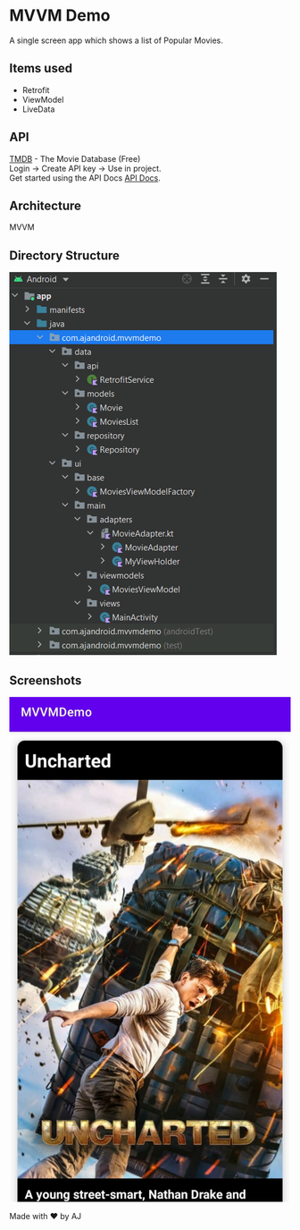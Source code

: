 # MVVM Demo
A single screen app which shows a list of Popular Movies.

## Items used
- Retrofit
- ViewModel
- LiveData

## API
[TMDB](https://www.themoviedb.org/) - The Movie Database (Free)  
Login -> Create API key -> Use in project.  
Get started using the API Docs [API Docs](https://developers.themoviedb.org/3/getting-started/introduction).

## Architecture
MVVM

## Directory Structure
![Directory Structure](https://github.com/AshutoshAJ/ProjectScreenshots/raw/master/MVVMDemo/MVVM%20Directory%20Structure.PNG)

## Screenshots
![Screenshot](https://github.com/AshutoshAJ/ProjectScreenshots/raw/master/MVVMDemo/Screenshot.jpg)

Made with ❤️ by AJ

